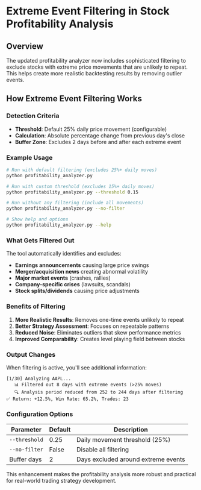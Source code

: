 # Extreme Event Filtering in Stock Profitability Analysis

## Overview
The updated profitability analyzer now includes sophisticated filtering to exclude stocks with extreme price movements that are unlikely to repeat. This helps create more realistic backtesting results by removing outlier events.

## How Extreme Event Filtering Works

### Detection Criteria
- **Threshold**: Default 25% daily price movement (configurable)
- **Calculation**: Absolute percentage change from previous day's close
- **Buffer Zone**: Excludes 2 days before and after each extreme event

### Example Usage

```bash
# Run with default filtering (excludes 25%+ daily moves)
python profitability_analyzer.py

# Run with custom threshold (excludes 15%+ daily moves)
python profitability_analyzer.py --threshold 0.15

# Run without any filtering (include all movements)
python profitability_analyzer.py --no-filter

# Show help and options
python profitability_analyzer.py --help
```

### What Gets Filtered Out

The tool automatically identifies and excludes:
- **Earnings announcements** causing large price swings
- **Merger/acquisition news** creating abnormal volatility  
- **Major market events** (crashes, rallies)
- **Company-specific crises** (lawsuits, scandals)
- **Stock splits/dividends** causing price adjustments

### Benefits of Filtering

1. **More Realistic Results**: Removes one-time events unlikely to repeat
2. **Better Strategy Assessment**: Focuses on repeatable patterns
3. **Reduced Noise**: Eliminates outliers that skew performance metrics
4. **Improved Comparability**: Creates level playing field between stocks

### Output Changes

When filtering is active, you'll see additional information:
```
[1/30] Analyzing AAPL... 
   📊 Filtered out 8 days with extreme events (>25% moves)
   🔍 Analysis period reduced from 252 to 244 days after filtering
✅ Return: +12.5%, Win Rate: 65.2%, Trades: 23
```

### Configuration Options

| Parameter | Default | Description |
|-----------|---------|-------------|
| `--threshold` | 0.25 | Daily movement threshold (25%) |
| `--no-filter` | False | Disable all filtering |
| Buffer days | 2 | Days excluded around extreme events |

This enhancement makes the profitability analysis more robust and practical for real-world trading strategy development.